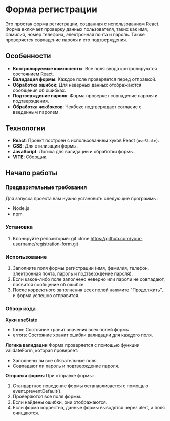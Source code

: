 # Форма регистрации

Это простая форма регистрации, созданная с использованием React. Форма включает проверку данных пользователя, таких как имя, фамилия, номер телефона, электронная почта и пароль. Также проверяется совпадение пароля и его подтверждения.

## Особенности

- **Контролируемые компоненты**: Все поля ввода контролируются состоянием React.
- **Валидация формы**: Каждое поле проверяется перед отправкой.
- **Обработка ошибок**: Для неверных данных отображаются сообщения об ошибках.
- **Подтверждение пароля**: Форма проверяет совпадение пароля и подтверждения.
- **Обработка чекбоксов**: Чекбокс подтверждает согласие с введенным паролем.

## Технологии

- **React**: Проект построен с использованием хуков React (`useState`).
- **CSS**: Для стилизации формы.
- **JavaScript**: Логика для валидации и обработки формы.
- **VITE**: Сборщик.

## Начало работы

### Предварительные требования

Для запуска проекта вам нужно установить следующие программы:

- Node.js
- npm

### Установка

1. Клонируйте репозиторий:
   git clone https://github.com/your-username/registration-form.git

### Использование
1. Заполните поля формы регистрации (имя, фамилия, телефон, электронная почта, пароль и подтверждение пароля).
2. Если какое-либо поле заполнено неверно или пароли не совпадают, появится сообщение об ошибке.
3. После корректного заполнения всех полей нажмите "Продолжить", и форма успешно отправится.

### Обзор кода

**Хуки useState**
- form: Состояние хранит значения всех полей формы.
- errors: Состояние хранит ошибки валидации для каждого поля.

**Логика валидации**
Форма проверяется с помощью функции validateForm, которая проверяет:
- Заполнены ли все обязательные поля.
- Совпадают ли пароль и подтверждение пароля.

**Отправка формы**
При отправке формы:
1. Стандартное поведение формы останавливается с помощью event.preventDefault().
2. Проверяются все поля формы.
3. Если найдены ошибки, они отображаются.
4. Если форма корректна, данные формы выводятся через alert, а поля очищаются.
